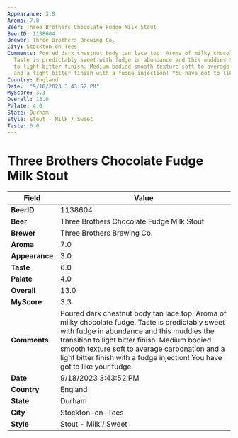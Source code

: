 ```yaml
---
Appearance: 3.0
Aroma: 7.0
Beer: Three Brothers Chocolate Fudge Milk Stout
BeerID: 1138604
Brewer: Three Brothers Brewing Co.
City: Stockton-on-Tees
Comments: Poured dark chestnut body tan lace top. Aroma of milky chocolate fudge.
  Taste is predictably sweet with fudge in abundance and this muddies the transition
  to light bitter finish. Medium bodied smooth texture soft to average carbonation
  and a light bitter finish with a fudge injection! You have got to like your fudge.
Country: England
Date: '"9/18/2023 3:43:52 PM"'
MyScore: 3.3
Overall: 13.0
Palate: 4.0
State: Durham
Style: Stout - Milk / Sweet
Taste: 6.0
---
```


# Three Brothers Chocolate Fudge Milk Stout

| Field         | Value |
|---------------|-------|
| **BeerID** | 1138604 |
| **Beer** | Three Brothers Chocolate Fudge Milk Stout |
| **Brewer** | Three Brothers Brewing Co. |
| **Aroma** | 7.0 |
| **Appearance** | 3.0 |
| **Taste** | 6.0 |
| **Palate** | 4.0 |
| **Overall** | 13.0 |
| **MyScore** | 3.3 |
| **Comments** | Poured dark chestnut body tan lace top. Aroma of milky chocolate fudge. Taste is predictably sweet with fudge in abundance and this muddies the transition to light bitter finish. Medium bodied smooth texture soft to average carbonation and a light bitter finish with a fudge injection! You have got to like your fudge. |
| **Date** | 9/18/2023 3:43:52 PM |
| **Country** | England |
| **State** | Durham |
| **City** | Stockton-on-Tees |
| **Style** | Stout - Milk / Sweet |
